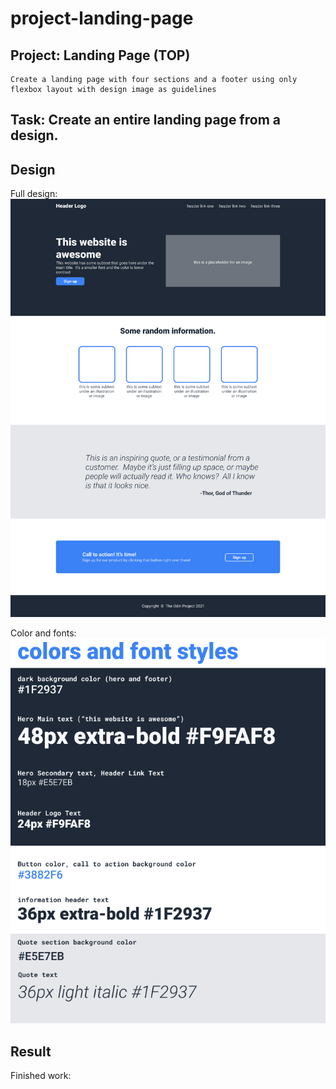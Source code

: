 # project-landing-page

## Project: Landing Page (TOP)
    Create a landing page with four sections and a footer using only flexbox layout with design image as guidelines

## Task: Create an entire landing page from a design.

## Design
Full design:
![full-design](./images/full-image.png)

Color and fonts:
![colors-and-font-styles](./images/colors-and-font-styles.png)

## Result

Finished work: